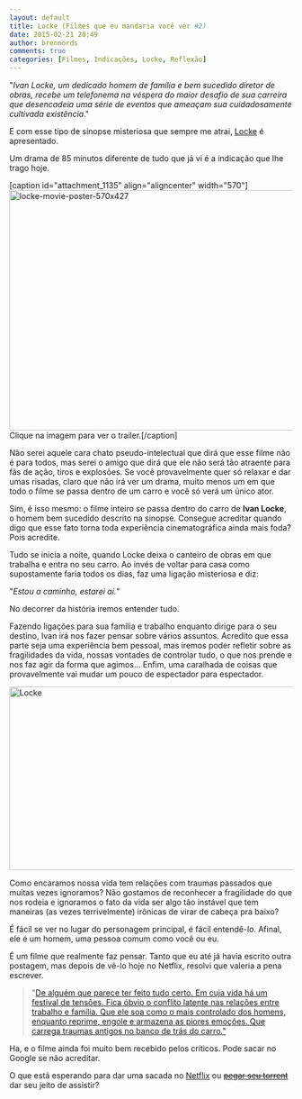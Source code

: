 ```yaml
---
layout: default
title: Locke (Filmes que eu mandaria você ver #2)
date: 2015-02-21 20:49
author: brennords
comments: true
categories: [Filmes, Indicações, Locke, Reflexão]
---
```

"<em>Ivan Locke, um dedicado homem de família e bem sucedido diretor de obras, recebe um telefonema na véspera do maior desafio de sua carreira que desencadeia uma série de eventos que ameaçam sua cuidadosamente cultivada existência</em>."

E com esse tipo de sinopse misteriosa que sempre me atrai, <a href="http://www.imdb.com/title/tt2692904/" target="_blank">Locke</a> é apresentado.

Um drama de 85 minutos diferente de tudo que já vi é a indicação que lhe trago hoje.

[caption id="attachment_1135" align="aligncenter" width="570"]<a href="http://youtu.be/2Ao2r6qD22A"><img class="wp-image-1135 size-full" src="https://brenn0.files.wordpress.com/2015/02/locke-movie-poster-570x427.jpg" alt="locke-movie-poster-570x427" width="570" height="427" /></a> Clique na imagem para ver o trailer.[/caption]

Não serei aquele cara chato pseudo-intelectual que dirá que esse filme não é para todos, mas serei o amigo que dirá que ele não será tão atraente para fãs de ação, tiros e explosões. Se você provavelmente quer só relaxar e dar umas risadas, claro que não irá ver um drama, muito menos um em que todo o filme se passa dentro de um carro e você só verá um único ator.

<!--more-->

Sim, é isso mesmo: o filme inteiro se passa dentro do carro de <strong>Ivan Locke</strong>, o homem bem sucedido descrito na sinopse. Consegue acreditar quando digo que esse fato torna toda experiência cinematográfica ainda mais foda? Pois acredite.

Tudo se inicia a noite, quando Locke deixa o canteiro de obras em que trabalha e entra no seu carro. Ao invés de voltar para casa como supostamente faria todos os dias, faz uma ligação misteriosa e diz:

"<em>Estou a caminho, estarei aí.</em>"

No decorrer da história iremos entender tudo.

Fazendo ligações para sua família e trabalho enquanto dirige para o seu destino, Ivan irá nos fazer pensar sobre vários assuntos. Acredito que essa parte seja uma experiência bem pessoal, mas iremos poder refletir sobre as fragilidades da vida, nossas vontades de controlar tudo, o que nos prende e nos faz agir da forma que agimos... Enfim, uma caralhada de coisas que provavelmente vai mudar um pouco de espectador para espectador.

<a href="https://brenn0.files.wordpress.com/2015/02/locke.jpg"><img class="aligncenter size-full wp-image-1136" src="https://brenn0.files.wordpress.com/2015/02/locke.jpg" alt="Locke" width="640" height="326" /></a>

Como encaramos nossa vida tem relações com traumas passados que muitas vezes ignoramos? Não gostamos de reconhecer a fragilidade do que nos rodeia e ignoramos o fato da vida ser algo tão instável que tem maneiras (as vezes terrivelmente) irônicas de virar de cabeça pra baixo?

É fácil se ver no lugar do personagem principal, é fácil entendê-lo. Afinal, ele é um homem, uma pessoa comum como você ou eu.

É um filme que realmente faz pensar. Tanto que eu até já havia escrito outra postagem, mas depois de vê-lo hoje no Netflix, resolvi que valeria a pena escrever.

<blockquote>"<a href="http://www.papodehomem.com.br/locke-um-homem-se-quebra" target="_blank">De alguém que parece ter feito tudo certo. Em cuja vida há um festival de tensões. Fica óbvio o conflito latente nas relações entre trabalho e família. Que ele soa como o mais controlado dos homens, enquanto reprime, engole e armazena as piores emoções. Que carrega traumas antigos no banco de trás do carro."</a></blockquote>

Ha, e o filme ainda foi muito bem recebido pelos críticos. Pode sacar no Google se não acreditar.

O que está esperando para dar uma sacada no <a href="http://www.netflix.com/WiMovie/70295189?trkid=13462100" target="_blank">Netflix</a> ou <del><a href="https://www.google.com.br/search?q=Locke+torrent&amp;ie=utf-8&amp;oe=utf-8&amp;client=ubuntu&amp;channel=fs&amp;gfe_rd=cr&amp;ei=6wnpVNrEDuOp8wfsqoKIBw" target="_blank">pegar seu torrent</a></del> dar seu jeito de assistir?
